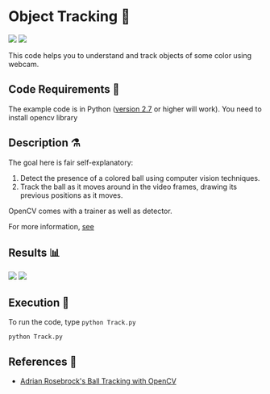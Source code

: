 # Object Tracking 🔬

[![](https://img.shields.io/github/license/sourcerer-io/hall-of-fame.svg?colorB=ff0000)](https://github.com/akshaybahadur21/ObjectTracking/blob/master/LICENSE.txt)  [![](https://img.shields.io/badge/Akshay-Bahadur-brightgreen.svg?colorB=ff0000)](https://akshaybahadur.com)

This code helps you to understand and track objects of some color using webcam.

## Code Requirements 🦄
The example code is in Python ([version 2.7](https://www.python.org/download/releases/2.7/) or higher will work). 
You need to install opencv library


## Description ⚗️

The goal here is fair self-explanatory:

1) Detect the presence of a colored ball using computer vision techniques.
2) Track the ball as it moves around in the video frames, drawing its previous positions as it moves.


OpenCV comes with a trainer as well as detector.


For more information, [see](https://www.pyimagesearch.com/2015/09/14/ball-tracking-with-opencv/)

## Results 📊

<img src="https://github.com/akshaybahadur21/ObjectTracking/blob/master/track.gif">

<img src="https://github.com/akshaybahadur21/ObjectTracking/blob/master/track1.gif">


## Execution 🐉

To run the code, type `python Track.py`

```
python Track.py
```
## References 🔱
- [Adrian Rosebrock's Ball Tracking with OpenCV](https://www.pyimagesearch.com/2015/09/14/ball-tracking-with-opencv/)
